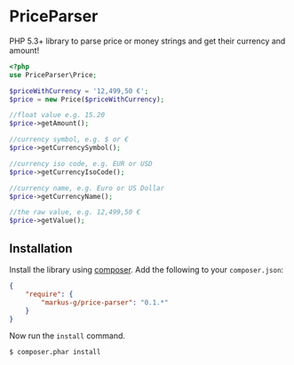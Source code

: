 PriceParser
===========

PHP 5.3+ library to parse price or money strings and get their currency and amount!

```php
<?php
use PriceParser\Price;

$priceWithCurrency = '12,499,50 €';
$price = new Price($priceWithCurrency);

//float value e.g. 15.20
$price->getAmount();

//currency symbol, e.g. $ or €
$price->getCurrencySymbol();

//currency iso code, e.g. EUR or USD
$price->getCurrencyIsoCode();

//currency name, e.g. Euro or US Dollar
$price->getCurrencyName();

//the raw value, e.g. 12,499,50 €
$price->getValue();
```



Installation
------------

Install the library using [composer](http://getcomposer.org/). Add the following to your `composer.json`:

```json
{
    "require": {
        "markus-g/price-parser": "0.1.*"
    }
}
```

Now run the `install` command.

```sh
$ composer.phar install
```
